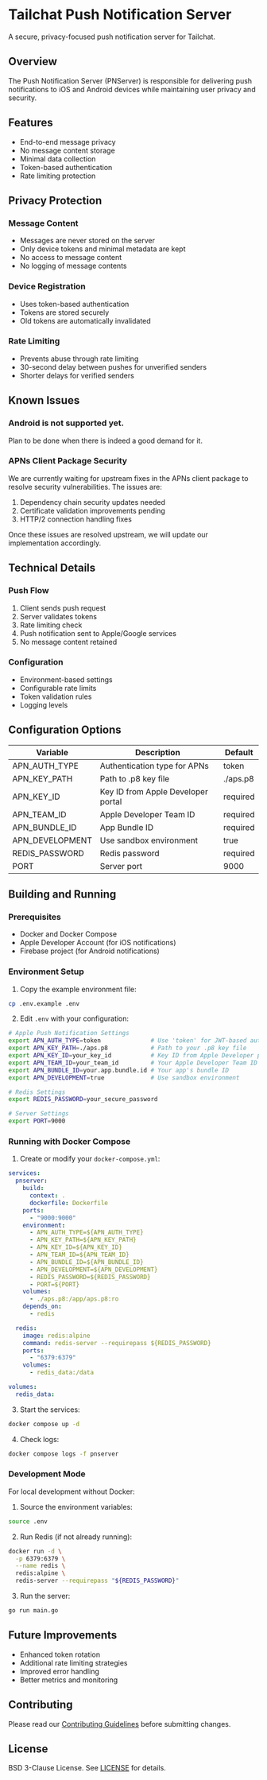 # Tailchat Push Notification Server

A secure, privacy-focused push notification server for Tailchat.

## Overview

The Push Notification Server (PNServer) is responsible for delivering push notifications to iOS and Android devices while maintaining user privacy and security.

## Features

- End-to-end message privacy
- No message content storage
- Minimal data collection
- Token-based authentication
- Rate limiting protection

## Privacy Protection

### Message Content
- Messages are never stored on the server
- Only device tokens and minimal metadata are kept
- No access to message content
- No logging of message contents

### Device Registration
- Uses token-based authentication
- Tokens are stored securely
- Old tokens are automatically invalidated

### Rate Limiting
- Prevents abuse through rate limiting
- 30-second delay between pushes for unverified senders
- Shorter delays for verified senders

## Known Issues

### Android is not supported yet.

Plan to be done when there is indeed a good demand for it.

### APNs Client Package Security

We are currently waiting for upstream fixes in the APNs client package to resolve security vulnerabilities. The issues are:

1. Dependency chain security updates needed
2. Certificate validation improvements pending
3. HTTP/2 connection handling fixes

Once these issues are resolved upstream, we will update our implementation accordingly.

## Technical Details

### Push Flow
1. Client sends push request
2. Server validates tokens
3. Rate limiting check
4. Push notification sent to Apple/Google services
5. No message content retained

### Configuration
- Environment-based settings
- Configurable rate limits
- Token validation rules
- Logging levels

## Configuration Options

| Variable | Description | Default |
|----------|-------------|---------|
| APN_AUTH_TYPE | Authentication type for APNs | token |
| APN_KEY_PATH | Path to .p8 key file | ./aps.p8 |
| APN_KEY_ID | Key ID from Apple Developer portal | required |
| APN_TEAM_ID | Apple Developer Team ID | required |
| APN_BUNDLE_ID | App Bundle ID | required |
| APN_DEVELOPMENT | Use sandbox environment | true |
| REDIS_PASSWORD | Redis password | required |
| PORT | Server port | 9000 |

## Building and Running

### Prerequisites
- Docker and Docker Compose
- Apple Developer Account (for iOS notifications)
- Firebase project (for Android notifications)

### Environment Setup

1. Copy the example environment file:
```bash
cp .env.example .env
```

2. Edit `.env` with your configuration:
```bash
# Apple Push Notification Settings
export APN_AUTH_TYPE=token              # Use 'token' for JWT-based auth
export APN_KEY_PATH=./aps.p8            # Path to your .p8 key file
export APN_KEY_ID=your_key_id           # Key ID from Apple Developer portal
export APN_TEAM_ID=your_team_id         # Your Apple Developer Team ID
export APN_BUNDLE_ID=your.app.bundle.id # Your app's bundle ID
export APN_DEVELOPMENT=true             # Use sandbox environment

# Redis Settings
export REDIS_PASSWORD=your_secure_password

# Server Settings
export PORT=9000
```

### Running with Docker Compose

1. Create or modify your `docker-compose.yml`:
```yaml
services:
  pnserver:
    build:
      context: .
      dockerfile: Dockerfile
    ports:
      - "9000:9000"
    environment:
      - APN_AUTH_TYPE=${APN_AUTH_TYPE}
      - APN_KEY_PATH=${APN_KEY_PATH}
      - APN_KEY_ID=${APN_KEY_ID}
      - APN_TEAM_ID=${APN_TEAM_ID}
      - APN_BUNDLE_ID=${APN_BUNDLE_ID}
      - APN_DEVELOPMENT=${APN_DEVELOPMENT}
      - REDIS_PASSWORD=${REDIS_PASSWORD}
      - PORT=${PORT}
    volumes:
      - ./aps.p8:/app/aps.p8:ro
    depends_on:
      - redis

  redis:
    image: redis:alpine
    command: redis-server --requirepass ${REDIS_PASSWORD}
    ports:
      - "6379:6379"
    volumes:
      - redis_data:/data

volumes:
  redis_data:
```

3. Start the services:
```bash
docker compose up -d
```

4. Check logs:
```bash
docker compose logs -f pnserver
```

### Development Mode

For local development without Docker:

1. Source the environment variables:
```bash
source .env
```

2. Run Redis (if not already running):
```bash
docker run -d \
  -p 6379:6379 \
  --name redis \
  redis:alpine \
  redis-server --requirepass "${REDIS_PASSWORD}"
```

3. Run the server:
```bash
go run main.go
```

## Future Improvements

- Enhanced token rotation
- Additional rate limiting strategies
- Improved error handling
- Better metrics and monitoring

## Contributing

Please read our [Contributing Guidelines](../CONTRIBUTING.md) before submitting changes.

## License

BSD 3-Clause License. See [LICENSE](../LICENSE) for details.